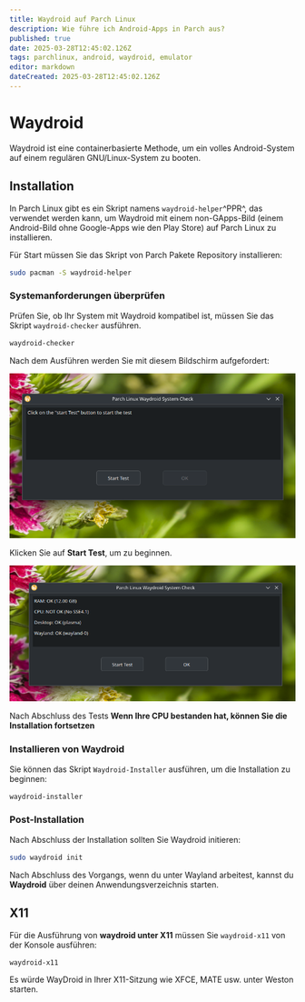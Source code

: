 ```yaml
---
title: Waydroid auf Parch Linux
description: Wie führe ich Android-Apps in Parch aus?
published: true
date: 2025-03-28T12:45:02.126Z
tags: parchlinux, android, waydroid, emulator
editor: markdown
dateCreated: 2025-03-28T12:45:02.126Z
---
```


# Waydroid

Waydroid ist eine containerbasierte Methode, um ein volles Android-System auf einem regulären GNU/Linux-System zu booten.

## Installation

In Parch Linux gibt es ein Skript namens ``waydroid-helper``^PPR^, das verwendet werden kann, um Waydroid mit einem non-GApps-Bild (einem Android-Bild ohne Google-Apps wie den Play Store) auf Parch Linux zu installieren.

Für Start müssen Sie das Skript von Parch Pakete Repository installieren:

```bash
sudo pacman -S waydroid-helper
```

### Systemanforderungen überprüfen

Prüfen Sie, ob Ihr System mit Waydroid kompatibel ist, müssen Sie das Skript `waydroid-checker` ausführen.

```bash
waydroid-checker
```

Nach dem Ausführen werden Sie mit diesem Bildschirm aufgefordert:

![waydroid-checker1.png](/waydroid-checker1.png)

Klicken Sie auf **Start Test**, um zu beginnen.

![waydroid-checker2.png](/waydroid-checker2.png)

Nach Abschluss des Tests **Wenn Ihre CPU bestanden hat, können Sie die Installation fortsetzen**

### Installieren von Waydroid

Sie können das Skript `Waydroid-Installer` ausführen, um die Installation zu beginnen:

```bash
waydroid-installer
```

### Post-Installation

Nach Abschluss der Installation sollten Sie Waydroid initieren:

```bash
sudo waydroid init
```

Nach Abschluss des Vorgangs, wenn du unter Wayland arbeitest, kannst du **Waydroid** über deinen Anwendungsverzeichnis starten.

## X11

Für die Ausführung von **waydroid unter X11** müssen Sie ```waydroid-x11``` von der Konsole ausführen:

```bash
waydroid-x11
```

Es würde WayDroid in Ihrer X11-Sitzung wie XFCE, MATE usw. unter Weston starten.